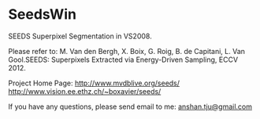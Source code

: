 SeedsWin
========

SEEDS Superpixel Segmentation in VS2008.

Please refer to:
M. Van den Bergh, X. Boix, G. Roig, B. de Capitani, L. Van Gool.SEEDS: Superpixels Extracted via Energy-Driven Sampling, ECCV 2012.

Project Home Page: 
http://www.mvdblive.org/seeds/
http://www.vision.ee.ethz.ch/~boxavier/seeds/

If you have any questions, please send email to me:
anshan.tju@gmail.com
